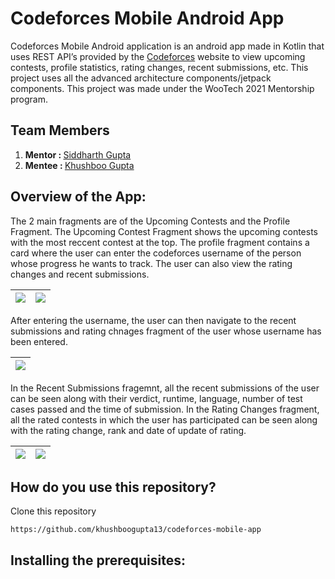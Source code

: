 # Codeforces Mobile Android App

Codeforces Mobile Android application is an android app made in Kotlin that uses REST API’s provided by the [Codeforces](https://codeforces.com/apiHelp) website to view upcoming contests, profile statistics, rating changes, recent submissions, etc. This project uses all the advanced architecture components/jetpack components. 
This project was made under the WooTech 2021 Mentorship program.

## Team Members

1. <b>Mentor : </b> [Siddharth Gupta](https://github.com/itsSiddharthGupta) 
2. <b>Mentee : </b> [Khushboo Gupta](https://github.com/khushboogupta13)

## Overview of the App: 

The 2 main fragments are of the Upcoming Contests and the Profile Fragment. The Upcoming Contest Fragment shows the upcoming contests with the most reccent contest at the top. The profile fragment contains a card where the user can enter the codeforces username of the person whose progress he wants to track. The user can also view the rating changes and recent submissions. 

|<img src="https://i.imgur.com/moSjmxR.png"> |<img src="https://i.imgur.com/cj4I15B.png">|
| ------------------------------------------ | ----------------------------------------- |

After entering the username, the user can then navigate to the recent submissions and rating chnages fragment of the user whose username has been entered.

| <img src="https://i.imgur.com/r7cQEBw.png">|
| ------------------------------------------ |

In the Recent Submissions fragemnt, all the recent submissions of the user can be seen along with their verdict, runtime, language, number of test cases passed and the time of submission. In the Rating Changes fragment, all the rated contests in which the user has participated can be seen along with the rating change, rank and date of update of rating. 

|<img src="https://i.imgur.com/JlDXmwC.png"> |<img src="https://i.imgur.com/E40ZGix.png">|
| ------------------------------------------ | ----------------------------------------- |

## How do you use this repository?
Clone this repository<br>
```
https://github.com/khushboogupta13/codeforces-mobile-app
```

## Installing the prerequisites:

